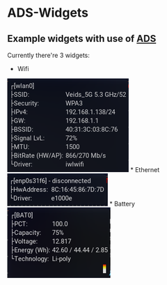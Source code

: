 # ADS-Widgets

## Example widgets with use of [ADS](https://github.com/Veids/ADS)

Currently there're 3 widgets:
  * Wifi
  <img src="https://raw.githubusercontent.com/Veids/ADS-widgets/master/screenshots/wifi.png" alt="Wifi Widget">
  * Ethernet
  <img src="https://raw.githubusercontent.com/Veids/ADS-widgets/master/screenshots/ethernet.png" alt="Ethernet Widget">
  * Battery
  <img src="https://raw.githubusercontent.com/Veids/ADS-widgets/master/screenshots/battery.png" alt="Battery Widget">
